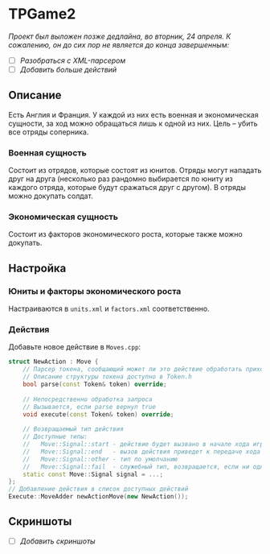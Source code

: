 # TPGame2

*Проект был выложен позже дедлайна, во вторник, 24 апреля. К сожалению, он до сих пор не является до конца завершенным:*
 - [ ] *Разобраться с XML-парсером*
 - [ ] *Добавить больше действий*

## Описание
Есть Англия и Франция. У каждой из них есть военная и экономическая сущности, за ход можно обращаться лишь к одной из них. Цель – убить все отряды соперника.
### Военная сущность
Состоит из отрядов, которые состоят из юнитов. Отряды могут нападать друг на друга (несколько раз рандомно выбирается по юниту из каждого отряда, которые будут сражаться друг с другом). В отряды можно докупать солдат.
### Экономическая сущность
Состоит из факторов экономического роста, которые также можно докупать.

## Настройка
### Юниты и факторы экономического роста
Настраиваются в `units.xml` и `factors.xml` соответственно.
### Действия
Добавьте новое действие в `Moves.cpp`:
```c++
struct NewAction : Move {
    // Парсер токена, сообщающий может ли это действие обработать приходящий запрос
    // Описание структуры токена доступно в Token.h
    bool parse(const Token& token) override;
  
    // Непосредственно обработка запроса
    // Вызывается, если parse вернул true
    void execute(const Token& token) override;
    
    // Возвращаемый тип действия
    // Доступные типы:
    //   Move::Signal::start - действие будет вызвано в начале хода игрока
    //   Move::Signal::end   - вызов действия приведет к передаче хода следующему игроку
    //   Move::Signal::other - тип по умолчанию
    //   Move::Signal::fail  - служебный тип, возвращается, если ни одно действие не распарсило токен
    static const Move::Signal signal = ...;
};
// Добавление действия в список доступных действий
Execute::MoveAdder newActionMove(new NewAction());
```

## Скриншоты
 - [ ] *Добавить скриншоты*
